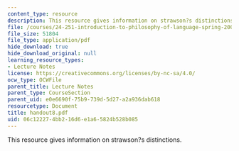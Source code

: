 ```yaml
---
content_type: resource
description: This resource gives information on strawson?s distinctions.
file: /courses/24-251-introduction-to-philosophy-of-language-spring-2005/06c122274bb216d6e1a65824b528b085_handout8.pdf
file_size: 51804
file_type: application/pdf
hide_download: true
hide_download_original: null
learning_resource_types:
- Lecture Notes
license: https://creativecommons.org/licenses/by-nc-sa/4.0/
ocw_type: OCWFile
parent_title: Lecture Notes
parent_type: CourseSection
parent_uid: e0e6690f-75b9-739d-5d27-a2a936dab618
resourcetype: Document
title: handout8.pdf
uid: 06c12227-4bb2-16d6-e1a6-5824b528b085
---
```

This resource gives information on strawson?s distinctions.